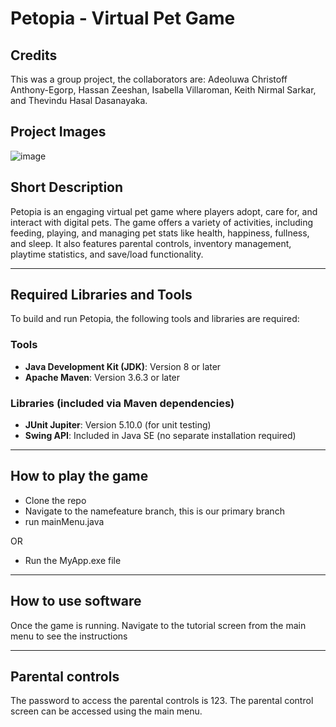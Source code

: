 # Petopia - Virtual Pet Game

## Credits
This was a group project, the collaborators are: Adeoluwa Christoff Anthony-Egorp, Hassan Zeeshan, Isabella Villaroman, Keith Nirmal Sarkar, and Thevindu Hasal Dasanayaka.

## Project Images
![image](https://github.com/user-attachments/assets/4c60c4de-893e-48a0-9fbd-33d0c5060a48)


## Short Description

Petopia is an engaging virtual pet game where players adopt, care for, and interact with digital pets. The game offers a variety of activities, including feeding, playing, and managing pet stats like health, happiness, fullness, and sleep. It also features parental controls, inventory management, playtime statistics, and save/load functionality.

---

## Required Libraries and Tools

To build and run Petopia, the following tools and libraries are required:

### Tools
- **Java Development Kit (JDK)**: Version 8 or later
- **Apache Maven**: Version 3.6.3 or later

### Libraries (included via Maven dependencies)
- **JUnit Jupiter**: Version 5.10.0 (for unit testing)
- **Swing API**: Included in Java SE (no separate installation required)

---

## How to play the game
- Clone the repo
- Navigate to the namefeature branch, this is our primary branch
- run mainMenu.java

OR 

- Run the MyApp.exe file

---

## How to use software
Once the game is running. Navigate to the tutorial screen from the main menu to see the instructions

---

## Parental controls
  The password to access the parental controls is 123. The parental control screen can be accessed using the main menu.
